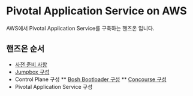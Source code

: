 # Pivotal Application Service on AWS
AWS에서 Pivotal Application Service를 구축하는 핸즈온 입니다.
## 핸즈온 순서
* [사전 준비 사항](/pivotal-application-service/aws/prerequisites.md)
* [Jumpbox 구성](/pivotal-application-service/aws/jumpbox.md)
* Control Plane 구성
** [Bosh Bootloader 구성](/pivotal-application-service/aws/bosh-bootloaer.md)
** [Concourse 구성](/pivotal-application-service/aws/concourse.md)
* Pivotal Application Service 구성
